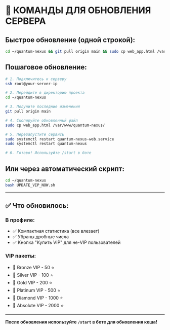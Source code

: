 # 🚀 КОМАНДЫ ДЛЯ ОБНОВЛЕНИЯ СЕРВЕРА

## Быстрое обновление (одной строкой):

```bash
cd ~/quantum-nexus && git pull origin main && sudo cp web_app.html /var/www/quantum-nexus/ && sudo systemctl restart quantum-nexus-web.service && sudo systemctl restart quantum-nexus && echo "✅ Обновлено!"
```

## Пошаговое обновление:

```bash
# 1. Подключитесь к серверу
ssh root@your-server-ip

# 2. Перейдите в директорию проекта
cd ~/quantum-nexus

# 3. Получите последние изменения
git pull origin main

# 4. Скопируйте обновленный файл
sudo cp web_app.html /var/www/quantum-nexus/

# 5. Перезапустите сервисы
sudo systemctl restart quantum-nexus-web.service
sudo systemctl restart quantum-nexus

# 6. Готово! Используйте /start в боте
```

## Или через автоматический скрипт:

```bash
cd ~/quantum-nexus
bash UPDATE_VIP_NOW.sh
```

---

## ✅ Что обновилось:

### В профиле:
- ✅ Компактная статистика (все влезает)
- ✅ Убраны дробные числа
- ✅ Кнопка "Купить VIP" для не-VIP пользователей

### VIP пакеты:
- 🥉 Bronze VIP - 50 ⭐
- 🥈 Silver VIP - 100 ⭐
- 🥇 Gold VIP - 200 ⭐
- 💎 Platinum VIP - 500 ⭐
- 💠 Diamond VIP - 1000 ⭐
- 👑 Absolute VIP - 2000 ⭐

---

**После обновления используйте `/start` в боте для обновления кеша!**





